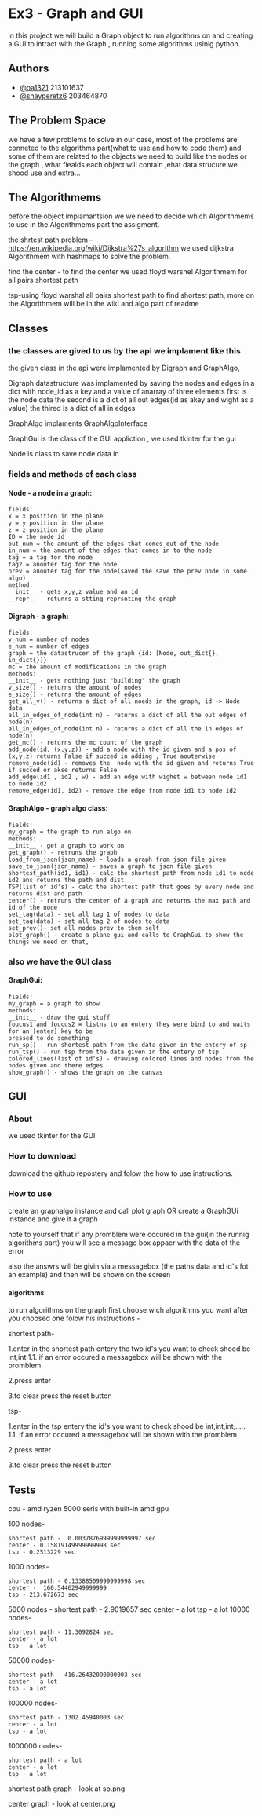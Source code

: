 
# Ex3 - Graph and GUI

in this project we will build a Graph object to run algorithms on
and creating a GUI to intract with the Graph , running some algorithms
usinig python.
## Authors

- [@oa1321](https://www.github.com/oa1321) 213101637
- [@shayperetz6](https://github.com/shayperetz6) 203464870


## The Problem Space
we have a few problems to solve in our case, most of the problems are conneted to the
algorithms part(what to use and how to code them) and some of them are related to the objects
we need to build like the nodes or the graph , what fiealds each object will contain
,ehat data strucure we shood use and extra...
## The Algorithmems

before the object implamantsion we we need to decide which Algorithmems to use
in the Algorithmems part the assigment.

the shrtest path problem - https://en.wikipedia.org/wiki/Dijkstra%27s_algorithm 
we used dijkstra Algorithmem with hashmaps to solve the problem.

find the center - to find the center we used floyd warshel Algorithmem for all pairs shortest path

tsp-using floyd warshal all pairs shortest path to find shortest path, more on the Algorithmem will be in the wiki and algo part of readme




## Classes 
### the classes are gived to us by the api we implament like this 
the given class in the api were implamented by Digraph and GraphAlgo,

Digraph datastructure was implamented by saving the nodes and edges
in a dict with node_id as a key and a value of anarray of three elements
first is the node data the second is a dict of all out edges(id as akey and wight as a value) the thired is a dict of all in edges 

GraphAlgo implaments GraphAlgoInterface

GraphGui is the class of the GUI appliction , we used tkinter for the gui

Node is class to save node data in 

### fields and methods of each class

#### Node - a node in a graph:
    fields:
    x = x position in the plane
    y = y position in the plane
    z = z position in the plane
    ID = the node id 
    out_num = the amount of the edges that comes out of the node
    in_num = the amount of the edges that comes in to the node
    tag = a tag for the node
    tag2 = anouter tag for the node
    prev = anouter tag for the node(saved the save the prev node in some algo)
    method:
    __init__ - gets x,y,z value and an id
    __repr__ - retunrs a stting reprsnting the graph 

#### Digraph - a graph:

    fields:
    v_num = number of nodes
    e_num = number of edges
    graph = the datastrucer of the graph {id: [Node, out_dict{}, in_dict{}]}
    mc = the amount of modifications in the graph
    methods:
    __init__ - gets nothing just "building" the graph
    v_size() - returns the amount of nodes
    e_size() - returns the amount of edges
    get_all_v() - returns a dict of all noeds in the graph, id -> Node data
    all_in_edges_of_node(int n) - returns a dict of all the out edges of node(n)
    all_in_edges_of_node(int n) - returns a dict of all the in edges of node(n)
    get_mc() - returns the mc count of the graph
    add_node(id, (x,y,z)) - add a node with the id given and a pos of (x,y,z) returns False if succed in adding , True aouterwise
    remove_node(id) - removes the  node with the id given and returns True if succed or akse returns False
    add_edge(id1 , id2 , w) - add an edge with wighet w between node id1 to node id2
    remove_edge(id1, id2) - remove the edge from node id1 to node id2

#### GraphAlgo - graph algo class:
    fields:
    my_graph = the graph to run algo on
    methods:
    __init__ - get a graph to work on
    get_graph() - retruns the graph
    load_from_json(json_name) - loads a graph from json file given
    save_to_json(json_name) - saves a graph to json file given
    shortest_path(id1, id1) - calc the shortest path from node id1 to node id2 ans returns the path and dist
    TSP(list of id's) - calc the shortest path that goes by every node and returns dist and path
    center() - retruns the center of a graph and returns the max path and id of the node
    set_tag(data) - set all tag 1 of nodes to data
    set_tag(data) - set all tag 2 of nodes to data
    set_prev()- set all nodes prev to them self
    plot_graph() - create a plane gui and calls to GraphGui to show the things we need on that,

### also we have the GUI class

#### GraphGui:
    fields:
    my_graph = a graph to show
    methods:
    __init__ - draw the gui stuff 
    foucus1 and foucus2 = listns to an entery they were bind to and waits for an [enter] key to be
    pressed to do something
    run_sp() - run shortest path from the data given in the entery of sp
    run_tsp() - run tsp from the data given in the entery of tsp
    colored_lines(list of id's) - drawing colored lines and nodes from the nodes given and there edges
    show_graph() - shows the graph on the canvas 
    
## GUI

### About
we used tkinter for the GUI 
### How to download 

download the github repostery and folow the how to use instructions.

### How to use 
create an graphalgo instance and call plot graph OR create a GraphGUi instance and give it a graph 

note to yourself that if any promblem were occured in the gui(in the runnig algorithms part) you will see
a message box appaer with the data of the error

also the answrs will be givin via a messagebox (the paths data and id's fot an example) and then will be shown on the screen 
#### algorithms 

to run algorithms on the graph first choose wich algorithms you want after you choosed one folow his instructions - 

shortest path-

1.enter in the shortest path entery the two id's you want to check shood be int,int
1.1. if an error occured a messagebox will be shown with the promblem

2.press enter 

3.to clear press the reset button

tsp-

1.enter in the tsp entery the id's you want to check shood be int,int,int,.....
1.1. if an error occured a messagebox will be shown with the promblem

2.press enter 

3.to clear press the reset button
## Tests
cpu - amd ryzen 5000 seris with built-in amd gpu

100 nodes-

    shortest path -  0.0037876999999999997 sec
    center - 0.15819149999999998 sec
    tsp - 0.2513229 sec

1000 nodes-

    shortest path - 0.13388509999999998 sec
    center -  160.54462949999999
    tsp - 213.672673 sec

5000 nodes - 
    shortest path - 2.9019657 sec
    center - a lot
    tsp - a lot
10000 nodes-

    shortest path - 11.3092824 sec
    center - a lot
    tsp - a lot
50000 nodes-

    shortest path - 416.26432090000003 sec
    center - a lot
    tsp - a lot
100000 nodes-

    shortest path - 1302.45940003 sec
    center - a lot
    tsp - a lot
1000000 nodes-

    shortest path - a lot 
    center - a lot
    tsp - a lot

shortest path graph - look at sp.png

center graph -  look at center.png


